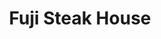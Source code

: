 ---
layout: place
title: "Fuji Steak House"
permalink: /washington/redmond/fuji-steak-house.html
stateAbbr: WA
stateName: Washington
cityName: Redmond
seo:
  name: "Fuji Steak House"
  type: Restaurant
  links: null
description: "Looking for sushi in Redmond, Washington? Check out Fuji Steak House for a delightful Japanese dining experience. Enjoy a variety of sushi and other dishes i..."
place_id: ChIJ4-NN9q9ykFQRncFXdlLBcKE
photos:
  - name: >-
      places/ChIJ4-NN9q9ykFQRncFXdlLBcKE/photos/AeeoHcI52hKe2Cj948m-29mV6Xw9qqwLFJ8cgmZyQ5cjoQpNDWE084-BQu6HdPbBSxcXJXzfkv3Jsjck3f68EK7V0T22vVi3vFH7t4Q5VChNxcg2eYFeBkZ9yyux918XVNLccVAPgG1dSEEilJY3uIZX9xioxuMrKq4guuKNYlWSI_5NitgzOGGFRNDAXJdkRUdYjhl7kecPgL7W4MdPrNzl6OFbwjOR72xrwilbAxCKAGhbbeGZhQxmmiogh5E9lNy9uvobKfMtViH83VAq6j-5XD6p2WOKmnq-Dh1huIgsj0L4Uqz_k7icWISiPI93Jo3DrNK5AtUXGzHwr6QT_s54uTICpahQXtAROO7n0UWDGQMowLXwOg4sa8w-jS4HDHSuZoGuWoJhNy6a3jQfgdVOrm8rvPxDAoQW1QsMmB6mM2T1g7Y
    widthPx: 4032
    heightPx: 2268
    authorAttributions:
      - displayName: Steve Hiday
        uri: https://maps.google.com/maps/contrib/105980728319279882938
        photoUri: >-
          https://lh3.googleusercontent.com/a-/ALV-UjWsNNol4q5HQS1CfXF7Oz5bxI26Z3FU5hxUptauoqnms_cTSRerUA=s100-p-k-no-mo
    flagContentUri: >-
      https://www.google.com/local/imagery/report/?cb_client=maps_api_places.places_api&image_key=!1e10!2sCIHM0ogKEICAgIC6k-WS7QE&hl=en-US
    googleMapsUri: >-
      https://www.google.com/maps/place//data=!3m4!1e2!3m2!1sCIHM0ogKEICAgIC6k-WS7QE!2e10!4m2!3m1!1s0x549072aff64de3e3:0xa170c1527657c19d
  - name: >-
      places/ChIJ4-NN9q9ykFQRncFXdlLBcKE/photos/AeeoHcK1WpwJzSq84xb8CsVT6ulDkU_G84bVeCNQXtaWdFULZD371xkMeQIa1dh-zF12ty6NMZd7MiJrOTXgCxShSPfPa8F3-D2IRWYHiLMDEG97cNgR_XrEyoMHTi1yIGCgJZGE2KWBerQ_-Uo9WU1sUWaKZ1tOzxlZxrT-BdHB0NwbpPlMPONDWaO7jAas9cNktCLk58WRkkDTauFn_06xsANwg2VLkE2HriDB7UHpA0sKzqp278hYXbAIIRvLozBEIufatdozJf9aCGSYkTdh48zwcfFl1nJj7CBo55P_CqHo-e12OuF_wHGsy1YAxAW28zMA5ykQEol7XigtPG34cmT6vxxIsxNJEJHe1kdPbBHIQLDgni6NkklK9lamz7zeiuNLIa7pCjs8I0LbJNmSbRymsNn97kADuDw5ZXGnuQS66A
    widthPx: 4032
    heightPx: 3024
    authorAttributions:
      - displayName: Elaina Sh
        uri: https://maps.google.com/maps/contrib/102251432310582882258
        photoUri: >-
          https://lh3.googleusercontent.com/a-/ALV-UjUptBrhOrwUFqpor216WBG7DHbY8CUFsGbe2yqB5m1ij9spDP2i=s100-p-k-no-mo
    flagContentUri: >-
      https://www.google.com/local/imagery/report/?cb_client=maps_api_places.places_api&image_key=!1e10!2sCIHM0ogKEICAgIDj6JfgYg&hl=en-US
    googleMapsUri: >-
      https://www.google.com/maps/place//data=!3m4!1e2!3m2!1sCIHM0ogKEICAgIDj6JfgYg!2e10!4m2!3m1!1s0x549072aff64de3e3:0xa170c1527657c19d
  - name: >-
      places/ChIJ4-NN9q9ykFQRncFXdlLBcKE/photos/AeeoHcJf-AjBW2rYedTZpDkJmSZDqGD469aj9C2uQKusVr0NFmC_iKZ3XfcQsKvAwRFYoZcBQ6abunO9nk_Bbf1TjuT0zzt4dcuZGvdmIoq7N1hyzKzyzvNsKH4J7Z5ql4fIm1hhhZIixX_R_pyLdhvxc9BTOC-7QDhpNMrGc7qLtyV3lU-Q1fAzlo7oNVKio5QKMMgeGzjVEgl7D81ALE_88le6OyWfoc3wbpm3zd3xfLmulqzEs6OTZ3dV6u7T2hMbVUiVMbbut_a5b8IzFIA6yERapA1MaSK8X96zkVMRnbidH34rrXMm4SIJziLdcliXpfQTk7He14Uoi4erVUYXTe4gYP-pvDddpTdAdSp6j9z2eQZ-yUMqXGIeIFEBKW_i8bP99eSSUUtgrHpEY7jaQXyXKHSJlRdoeCw9kx8Rkf4mIP_T
    widthPx: 4080
    heightPx: 3072
    authorAttributions:
      - displayName: Carol B.C. Honkanen, RETIRED
        uri: https://maps.google.com/maps/contrib/108047709057768423063
        photoUri: >-
          https://lh3.googleusercontent.com/a-/ALV-UjUHk_bysS8joI9aLasm4_MvTPHoILrSGYwsjJz5bPZk515fplz0-Q=s100-p-k-no-mo
    flagContentUri: >-
      https://www.google.com/local/imagery/report/?cb_client=maps_api_places.places_api&image_key=!1e10!2sCIHM0ogKEICAgIDH2tmp2gE&hl=en-US
    googleMapsUri: >-
      https://www.google.com/maps/place//data=!3m4!1e2!3m2!1sCIHM0ogKEICAgIDH2tmp2gE!2e10!4m2!3m1!1s0x549072aff64de3e3:0xa170c1527657c19d
  - name: >-
      places/ChIJ4-NN9q9ykFQRncFXdlLBcKE/photos/AeeoHcLIyccsTtkkqNcg5kWnPX3c6crows5fYaHxJyuBKOm3x9pL2OvbPvrNRNaHC6CaCH7OeUZvlCZy9r3khyhmlM-8iiqUpb5oowyuK64lkKtO3AvVynUn0RUxXM58Sgb2lPdDyWxyvQ4_WzlwBk625XCBUrnEX2TcDm2TsyuJ_lUD23zJ_E5wE3QPCkt1__uxmlqSZ-gD_wsDPLpAqxXy9eru5tIFdA6RIFf15f995v1JoP4D9KUKfxR7YpQVukpRvDGBEVh4qukCG4U5pXUdoSjR_HJWEo4rGnx0aanq3qpkIhrdGTZHBTeHeHSKaHB-ACu9BYroYlRYJiT1OgNWUCTKtT5d3pqsyZq48rjSMBa49CcyUKQne9DLGVwpElcN1PSSHXrC9Z3u5P115XEZc2f4gshSrs8uO6QczEC_4Z8bCQ
    widthPx: 3000
    heightPx: 4000
    authorAttributions:
      - displayName: Nancy Le
        uri: https://maps.google.com/maps/contrib/103228306300589486804
        photoUri: >-
          https://lh3.googleusercontent.com/a-/ALV-UjVhx0MVviqKYtaKTLQcdm3mCC6d_wcA1iwuXdlZ-WperPYEK21PoA=s100-p-k-no-mo
    flagContentUri: >-
      https://www.google.com/local/imagery/report/?cb_client=maps_api_places.places_api&image_key=!1e10!2sCIHM0ogKEICAgICz842nXA&hl=en-US
    googleMapsUri: >-
      https://www.google.com/maps/place//data=!3m4!1e2!3m2!1sCIHM0ogKEICAgICz842nXA!2e10!4m2!3m1!1s0x549072aff64de3e3:0xa170c1527657c19d
  - name: >-
      places/ChIJ4-NN9q9ykFQRncFXdlLBcKE/photos/AeeoHcKzz4_DZ2rYLirzYwFdN1MQ8X2gyuX_XQH2jJkZCsCSbAaSrL3iRmiXhYV7_t-6BxeamWalVogqeZw1UAMrIEbPXYXtg9Rog22GVd1EgebBxrdwU2t4Y5nn4DM5lThsxCNolb2m7l2VHtBkwz1LmLwTLLoN3mHwQ3ZnknUAoLQ3yHGQnFhNgBioquaijYDNDXX40vhVV1uuP1NsUZIWby-v0817kUr85PVZwrctupG2Wfjw5LenIq2BCsf0tmQ8kQtEOSmlHD2HT_DRNage5FGbqQxBe7IrGGse7JcgOHFYNS3mX6A6NyU4iST3rjtNeooS9t3A2H0aJRoJ8wRTWrJMw5PI8BBptSB6T2EJNf8s-ej_U3X2HuhYlixxS6vw1soy8wpoWjOnvFhop56A5g02EkWZtzQFnzh81Hpa9XRl84U
    widthPx: 2268
    heightPx: 3592
    authorAttributions:
      - displayName: Ruby Morales
        uri: https://maps.google.com/maps/contrib/107114510299847533899
        photoUri: >-
          https://lh3.googleusercontent.com/a/ACg8ocJQfVImsOMsH0L6ZdSmgP54X9OOKDOxLA4m0eN0H-kqB4HepfPF=s100-p-k-no-mo
    flagContentUri: >-
      https://www.google.com/local/imagery/report/?cb_client=maps_api_places.places_api&image_key=!1e10!2sCIHM0ogKEICAgIDXqZjDtAE&hl=en-US
    googleMapsUri: >-
      https://www.google.com/maps/place//data=!3m4!1e2!3m2!1sCIHM0ogKEICAgIDXqZjDtAE!2e10!4m2!3m1!1s0x549072aff64de3e3:0xa170c1527657c19d
  - name: >-
      places/ChIJ4-NN9q9ykFQRncFXdlLBcKE/photos/AeeoHcLm885Q77pkp42xlbZCBLR4VD2cXFzhwxIbJbNRWN4CXGOJZYg3xOF9l3P4iIpe0GuDX2u89kHYmDWlA4iwtZ-u66btv0bRNQrQSSP4vE1Plj38SrwiRb6BBp1rJCjaKfDqppzFOHAIH9FLX6VDPOsOVoquJ0AcxC4JI4XNJ6tb2bnaxyqFdhNHqugOtVaf4FiT8Rkg4U0-V4Qox8NvcvaWqaH4cRSQ8buATA3Buje7kMvgiy3IYnliy7kcms3fFC1PVeieOjemEouMDQ-zKQ-l-HEwEwNU_9VUjqlUVmn7vUcb7EKBDekiXwwnTce1T-24nGuiiS6KiP9J2XtLAjgZZgSMC-TyWHQQgLHttRcwtQa5QQT3Xq9wUd0-21fyg5rLxwqreUUGDZE3oPGQBxQMSsA2MBk9g1RasBNOkom18ndN
    widthPx: 4032
    heightPx: 3024
    authorAttributions:
      - displayName: Jeremiah Klassen
        uri: https://maps.google.com/maps/contrib/107153076425025071514
        photoUri: >-
          https://lh3.googleusercontent.com/a/ACg8ocKT0loQoaGbwXVvkP7yAriW1-yWAxALvukosb_Y8OvwZ3mHJg=s100-p-k-no-mo
    flagContentUri: >-
      https://www.google.com/local/imagery/report/?cb_client=maps_api_places.places_api&image_key=!1e10!2sCIHM0ogKEICAgICexererQE&hl=en-US
    googleMapsUri: >-
      https://www.google.com/maps/place//data=!3m4!1e2!3m2!1sCIHM0ogKEICAgICexererQE!2e10!4m2!3m1!1s0x549072aff64de3e3:0xa170c1527657c19d
  - name: >-
      places/ChIJ4-NN9q9ykFQRncFXdlLBcKE/photos/AeeoHcIoed5l5MpzPoCPzTdNVVPLB4sOJW0SR1PWwZvOvZCg35sTuhArrsE-W_nUjr-MNqhJwP3m4cXTvUs3kEAsYsegmng1PZU-JWgMGqXlZg-DeHOnFVFmz_RFNsnHRU3_aDu62cLEJsG6l--FeCt4UJyoNg5dhDnM0-2rrgv3zWVe8z-jQxaD-7Aa4UicQC4eMYU419PvbBHz_bPmU5LwwG85R5Fjm--AJHA4XvJs9r8XUY_C_7su2dedJyhFckwVgC0CiCyXnhBPDHZ-VOQaM2HwXWrquklSvDw98ZHOKe44DSLIYT57xmJONWAiQj8olN7kNwUu3OFWThd3qcgFZ1L_mpXSPFTHnLvj23sLMApJXdQtAahXggKsvYx3mY2qlSbHFYlisvIsUduSJ7V75EuytQP8yiefI2koBQ9yyaJG-6MI
    widthPx: 3024
    heightPx: 4032
    authorAttributions:
      - displayName: Jackson Hong (xenoverse)
        uri: https://maps.google.com/maps/contrib/117449977611258968982
        photoUri: >-
          https://lh3.googleusercontent.com/a-/ALV-UjUeCALN69WYTnvT6HX0Dx2FZqEgu3xHMNJnrvYBDSJ-VoBAo66I=s100-p-k-no-mo
    flagContentUri: >-
      https://www.google.com/local/imagery/report/?cb_client=maps_api_places.places_api&image_key=!1e10!2sCIHM0ogKEICAgICJqcqMoQE&hl=en-US
    googleMapsUri: >-
      https://www.google.com/maps/place//data=!3m4!1e2!3m2!1sCIHM0ogKEICAgICJqcqMoQE!2e10!4m2!3m1!1s0x549072aff64de3e3:0xa170c1527657c19d
  - name: >-
      places/ChIJ4-NN9q9ykFQRncFXdlLBcKE/photos/AeeoHcLGJ9pUwKXg-SfJ0BUxg_RA1CL1AqT4C4lkNebhE0nwtjg7lS-tHniW2ySlaIvuqIN_vyUGeZPKgOkF0l6qHUTDyy6mFHbSmBBjS3XYuOL6RAotfEpgrRxhiIY7fxpTSZj-_lNp0XK3TpsDz308o_haCgCqptkt2t58etBrGBeposPz6UEd5Vb9ua7w7NEItLkQ9mKTvqd8yWkALuTrBM57lsyW171TNwZ29Ee45HwYixlhKAixYRgJSFWxamO9vo_CQ5LDLf5WG2Shll5Ut9P-obxdUnPlbXzmkdfv8C2_h-WxLcSQEF3uUCdYccvnOeFWNPmO9oAb13sS2UlcOOham7kE49qIX2EUA9QsUHs5cs9UPXfFqrgwfUl553p1UCZhAmcfeewhLni-Qlhjv9Ig59AJLHGXx4BqLrJTrs_2xFs
    widthPx: 3024
    heightPx: 4032
    authorAttributions:
      - displayName: Mariel Anne Sacayan
        uri: https://maps.google.com/maps/contrib/111783733835944156705
        photoUri: >-
          https://lh3.googleusercontent.com/a-/ALV-UjUebBOyqrrJrZJChID9x5D1NqF46Eo17ENzUIxzw7O8ekOs-jDm=s100-p-k-no-mo
    flagContentUri: >-
      https://www.google.com/local/imagery/report/?cb_client=maps_api_places.places_api&image_key=!1e10!2sCIHM0ogKEICAgICR--DM7AE&hl=en-US
    googleMapsUri: >-
      https://www.google.com/maps/place//data=!3m4!1e2!3m2!1sCIHM0ogKEICAgICR--DM7AE!2e10!4m2!3m1!1s0x549072aff64de3e3:0xa170c1527657c19d
  - name: >-
      places/ChIJ4-NN9q9ykFQRncFXdlLBcKE/photos/AeeoHcJ9KZnBkVAPm7XBLBwyvF1dX6ZYHSF3FbLN1WqvmU5XQnlc58OmMLazUIeyk1DSABAuQvMr4KQ6ypX63UrY8ialCMBA0Aukg99sNtouMxRFkX3D9zD6n8x-23BIL2H2EhJVW20vVTNSREsdnwCs774KKEL0HlLEHHTtd0BgnnG6T68TkycmF1tWO97-T_H012dHqncrMfaCeezFxhXb8xFVnrBFp5_31RO03mypdgcXcxyWDoEqayAktAoO5DSpUQLHglCvViTIlxWWD9VB1gQgLBp7DmLgaGOsIYILEL882f95mPCZkBZg0ZAWsMCqO1dzvr3VPf-BMEuwTf-htAHBxjTkdVuHIDahMoCvOskMeVZgalEMmxyb8IKSje5LRVZN2Yfx5wlvkb2uru0jzqO0omI9Rp73mtYKdG2dx2KBvw
    widthPx: 3024
    heightPx: 4032
    authorAttributions:
      - displayName: Mariel Anne Sacayan
        uri: https://maps.google.com/maps/contrib/111783733835944156705
        photoUri: >-
          https://lh3.googleusercontent.com/a-/ALV-UjUebBOyqrrJrZJChID9x5D1NqF46Eo17ENzUIxzw7O8ekOs-jDm=s100-p-k-no-mo
    flagContentUri: >-
      https://www.google.com/local/imagery/report/?cb_client=maps_api_places.places_api&image_key=!1e10!2sCIHM0ogKEICAgICR--DMHA&hl=en-US
    googleMapsUri: >-
      https://www.google.com/maps/place//data=!3m4!1e2!3m2!1sCIHM0ogKEICAgICR--DMHA!2e10!4m2!3m1!1s0x549072aff64de3e3:0xa170c1527657c19d
  - name: >-
      places/ChIJ4-NN9q9ykFQRncFXdlLBcKE/photos/AeeoHcKVaHV9AostmA1UtotoOmpDLNhsBLCmjv9A498QE0_ehqFwPoHnoLXmLwPVg9WUX_1iscnxE_NAzTAS4OkaOhVulm4yddxbduRcDCJSjeJ4OmPKmMj_OPqiEM8lkDy2B_3N7nURl80e_qY0lyqkPnBFNPYZ7duBg4AvMJwaaJExMFIrA94-n9hV0Kq9SvuHzZ6fyxy5LiYbsD4rDS2_6leNpEgdfTFBCBg8yCkB-E4y1Y7k4jYKnIV5UeOaSDGdM2kLJURqr3ciQ_5T7FY9n9h2oB7aNr2cPAMp1R0L4txmLl24U5Fv7NHjmfHbGEhbmFbav7m8pEdspMmeXCEOZS5Bx9YRicVtV_lFsTD-uaaeOAwP9930YHoBjLyGToZc7h4yqzLlShF0Ecwtbp8TMevUYayg2W6ooIQOtZ1wdErbuA
    widthPx: 3024
    heightPx: 4032
    authorAttributions:
      - displayName: Jackson Hong (xenoverse)
        uri: https://maps.google.com/maps/contrib/117449977611258968982
        photoUri: >-
          https://lh3.googleusercontent.com/a-/ALV-UjUeCALN69WYTnvT6HX0Dx2FZqEgu3xHMNJnrvYBDSJ-VoBAo66I=s100-p-k-no-mo
    flagContentUri: >-
      https://www.google.com/local/imagery/report/?cb_client=maps_api_places.places_api&image_key=!1e10!2sCIHM0ogKEICAgICJqcqMYQ&hl=en-US
    googleMapsUri: >-
      https://www.google.com/maps/place//data=!3m4!1e2!3m2!1sCIHM0ogKEICAgICJqcqMYQ!2e10!4m2!3m1!1s0x549072aff64de3e3:0xa170c1527657c19d
address: 7330 164th Ave NE e255, Redmond, WA 98052, USA
street: 7330 164th Ave NE e255
city: Redmond
state: WA
zip: '98052'
country: USA
neighborhood: Downtown
latitude: '47.669739'
longitude: '-122.120329'
accessibility_options:
  wheelchairAccessibleParking: true
  wheelchairAccessibleEntrance: true
  wheelchairAccessibleRestroom: true
  wheelchairAccessibleSeating: true
business_status: OPERATIONAL
name: Fuji Steak House
google_maps_links:
  directionsUri: >-
    https://www.google.com/maps/dir//''/data=!4m7!4m6!1m1!4e2!1m2!1m1!1s0x549072aff64de3e3:0xa170c1527657c19d!3e0
  placeUri: https://maps.google.com/?cid=11633010397414932893
  writeAReviewUri: >-
    https://www.google.com/maps/place//data=!4m3!3m2!1s0x549072aff64de3e3:0xa170c1527657c19d!12e1
  reviewsUri: >-
    https://www.google.com/maps/place//data=!4m4!3m3!1s0x549072aff64de3e3:0xa170c1527657c19d!9m1!1b1
  photosUri: >-
    https://www.google.com/maps/place//data=!4m3!3m2!1s0x549072aff64de3e3:0xa170c1527657c19d!10e5
primary_type: Restaurant
opening_hours:
  regular: null
  current: null
secondary_opening_hours:
  regular:
    weekdayDescriptions: null
    type: null
  current:
    weekdayDescriptions: null
    type: null
phone: null
price_level: null
price_range: null
rating: null
rating_count: 0
website: null
reviews: null
parking_options: null
payment_options: null
allow_dogs: null
curbside_pickup: null
delivery: null
dine_in: null
good_for_children: null
good_for_groups: null
good_for_sports: null
live_music: null
menu_for_children: null
outdoor_seating: null
reservable: null
restroom: null
serves_beer: null
serves_breakfast: null
serves_brunch: null
serves_cocktails: null
serves_coffee: null
serves_dinner: null
serves_dessert: null
serves_lunch: null
serves_vegetarian_food: null
serves_wine: null
takeout: null
summary: null

---
